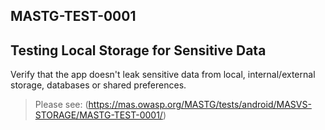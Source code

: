 ##  MASTG-TEST-0001

## Testing Local Storage for Sensitive Data

Verify that the app doesn't leak sensitive data from local, internal/external storage, databases or shared preferences.

> Please see: (https://mas.owasp.org/MASTG/tests/android/MASVS-STORAGE/MASTG-TEST-0001/)